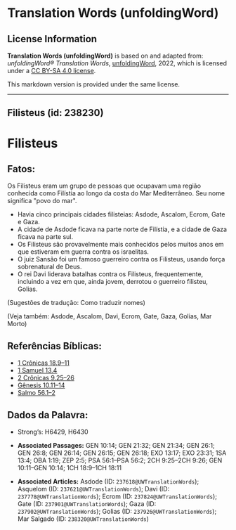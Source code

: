# Translation Words (unfoldingWord)

## License Information

**Translation Words (unfoldingWord)** is based on and adapted from: _unfoldingWord® Translation Words_, [unfoldingWord](https://unfoldingword.org/utw), 2022, which is licensed under a [CC BY-SA 4.0 license](https://creativecommons.org/licenses/by-sa/4.0/legalcode.en).

This markdown version is provided under the same license.



--------------------------------

## Filisteus (id: 238230)

Filisteus
=========

Fatos:
------

Os Filisteus eram um grupo de pessoas que ocupavam uma região conhecida como Filístia ao longo da costa do Mar Mediterrâneo. Seu nome significa "povo do mar".

* Havia cinco principais cidades filisteias: Asdode, Ascalom, Ecrom, Gate e Gaza.
* A cidade de Asdode ficava na parte norte de Filístia, e a cidade de Gaza ficava na parte sul.
* Os Filisteus são provavelmente mais conhecidos pelos muitos anos em que estiveram em guerra contra os israelitas.
* O juiz Sansão foi um famoso guerreiro contra os Filisteus, usando força sobrenatural de Deus.
* O rei Davi liderava batalhas contra os Filisteus, frequentemente, incluindo a vez em que, ainda jovem, derrotou o guerreiro filisteu, Golias.

(Sugestões de tradução: Como traduzir nomes)

(Veja também: Asdode, Ascalom, Davi, Ecrom, Gate, Gaza, Golias, Mar Morto)

Referências Bíblicas:
---------------------

* [1 Crônicas 18\.9–11](https://ref.ly/1Chr18:9-1Chr18:11)
* [1 Samuel 13\.4](https://ref.ly/1Sam13:4)
* [2 Crônicas 9\.25–26](https://ref.ly/2Chr9:25-2Chr9:26)
* [Gênesis 10\.11–14](https://ref.ly/Gen10:11-Gen10:14)
* [Salmo 56\.1–2](https://ref.ly/Ps56:1-Ps56:2)

Dados da Palavra:
-----------------

* Strong’s: H6429, H6430

* **Associated Passages:** GEN 10:14; GEN 21:32; GEN 21:34; GEN 26:1; GEN 26:8; GEN 26:14; GEN 26:15; GEN 26:18; EXO 13:17; EXO 23:31; 1SA 13:4; OBA 1:19; ZEP 2:5; PSA 56:1–PSA 56:2; 2CH 9:25–2CH 9:26; GEN 10:11–GEN 10:14; 1CH 18:9–1CH 18:11
* **Associated Articles:** Asdode (ID: `237618@UWTranslationWords`); Asquelom (ID: `237621@UWTranslationWords`); Davi (ID: `237778@UWTranslationWords`); Ecrom (ID: `237824@UWTranslationWords`); Gate (ID: `237901@UWTranslationWords`); Gaza (ID: `237902@UWTranslationWords`); Golias (ID: `237926@UWTranslationWords`); Mar Salgado (ID: `238320@UWTranslationWords`)

